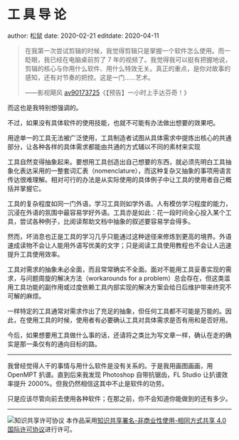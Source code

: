 # 工 具 导 论

author: 松鼠
date: 2020-02-21
editdate: 2020-04-11

> 在我第一次尝试剪辑的时候，我觉得剪辑只是掌握一个软件怎么使用。而一眨眼，我已经在电脑桌前剪了 7 年的视频了。我觉得我可以挺有把握地说，剪辑的核心与你用什么软件、用什么特效无关。真正的重点，是你对故事的感知，还有对节奏的把控。这是一门……艺术。
>
> ——影视飓风 [av90173725](https://www.bilibili.com/video/av90173725)《【预告】一小时上手达芬奇！》

而这也是我特别想强调的。

不过，如果没有具体软件的使用技能，也就不可能有办法做出想要的效果吧。

用途单一的工具无法被广泛使用，工具制造者试图从具体需求中提炼出核心的共通部分，让各种各样的具体需求都能由共通的方式辅以不同的素材来实现

工具自然变得抽象起来。要想用工具创造出自己想要的东西，就必须先明白工具抽象化表达采用的一整套词汇表（nomenclature），而这种复杂又抽象的事项用语言传达很难理解。相对可行的办法是从实际使用的具体例子中让工具的使用者自己概括并掌握它。

工具的复杂程度如同一门外语，学习工具则如学外语。人有模仿学习程度的能力，沉浸在外语的氛围中最容易学好外语。工具亦是如此：花一段时间全心投入某个工具，尝试各种例子，比阅读帮助文档中抽象的叙述要容易学会得多。

然而，坏消息也正是工具的学习几乎只能通过这种途径来修炼到更高的境界。外语速成读物不会让人能用外语写优美的文字；只是阅读工具使用教程也不会让人迅速提升工具使用效率。

工具对需求的抽象未必全面，而且常常确实不全面。面对不能用工具妥善实现的需求，与问题周旋的解决方法（workarounds for a problem）总会存在，但这类滥用工具功能的副作用或过度依赖工具内部实现的解决方案会给日后维护带来终究不可解的麻烦。

一样特定的工具通常对需求作出了充足的抽象，但任何工具都不可能是万能的。因此，在使用工具的时候，使用者有必要确认工具对具体需求是否有用和是否好用。

今后，如果想要用工具做什么事的话，还请将之类比为写文章一样，确认在走的确实是那一条仅有的通向目标的路。

---

我曾经觉得人干的事情与用什么软件是没有关系的。于是我用画图画画，用 OpenMPT 扒谱。直到后来我发现 Photoshop 自带抗锯齿，FL Studio 让扒谱效率提升 2000%。但我仍然相信这其中不止是软件的功劳。

只是应该尽管向前去使用各种软件；在那之前，你不会知道你能做到的还有多少。

---

![知识共享许可协议](https://i.creativecommons.org/l/by-nc-sa/4.0/88x31.png) 本作品采用[知识共享署名-非商业性使用-相同方式共享 4.0 国际许可协议](http://creativecommons.org/licenses/by-nc-sa/4.0/)进行许可。
